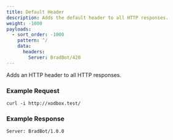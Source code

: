 ```yaml
---
title: Default Header
description: Adds the default header to all HTTP responses.
weight: -1000
payloads:
  - sort_order: -1000
    pattern: ^/
    data:
      headers:
        Server: BradBot/420
---
```


Adds an HTTP header to all HTTP responses.

### Example Request

```shell
curl -i http://xodbox.test/
```

### Example Response

```txt
Server: BradBot/1.0.0
```

